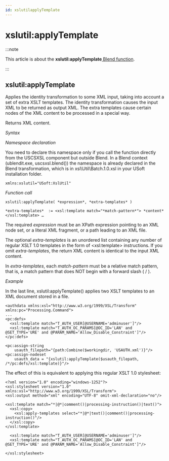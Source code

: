 ```yaml
---
id: xslutilapplyTemplate
---
```


# xslutil:applyTemplate




:::note

This article is about the **xslutil:applyTemplate**[ Blend function](/docs/Repositories/Blend_functions).

:::

## **xslutil:applyTemplate**

Applies the identity transformation to some XML input, taking into account a set of extra XSLT templates. The identity transformation causes the input XML to be returned as output XML. The extra templates cause certain nodes of the XML content to be processed in a special way.

Returns XML content.

*Syntax*

*Namespace declaration*

You need to declare this namespace only if you call the function directly from the USCSXSL component but outside Blend. In a Blend context (ublendit.exe, uscsxsl.blend()) the namespace is already declared in the Blend transformation, which is in xsl\\Util\\Batch.1.0.xsl in your USoft installation folder.

```
xmlns:xslutil="USoft:XslUtil"
```

*Function call*

```
xslutil:applyTemplate( *expression*, *extra-templates* )

*extra-templates*  := <xsl:template match="*match-pattern*"> *content* </xsl:template> …
```

The required *expression* must be an XPath expression pointing to an XML node set, or a literal XML fragment, or a path leading to an XML file.

The optional *extra-templates* is an unordered list containing any number of regular XSLT 1.0 templates in the form of \<xsl:template> instructions. If you omit *extra-templates*, the return XML content is identical to the input XML content.

In *extra-templates*, each *match-pattern* must be a relative match pattern, that is, a match pattern that does NOT begin with a forward slash ( / ).

*Example*

In the last line, xslutil:applyTemplate() applies two XSLT templates to an XML document stored in a file.

```language-xml
<authdata xmlns:xsl="http://www.w3.org/1999/XSL/Transform" xmlns:pc="Processing.Command">
...
<pc:defs>
  <xsl:template match="T_AUTH_USER[@USERNAME='adminuser']"/>
  <xsl:template match="T_AUTH_OC_PARAMS[@OC_ID='LAN' and @SET_TYPE='URE' and @PARAM_NAME='Allow_Disable_Constraint']"/>
</pc:defs>

<pc:assign-string
    usauth_filepath="{path:Combine($workingdir, 'USAUTH.xml')}"/>
<pc:assign-nodeset
    usauth_data = "{xslutil:applyTemplate($usauth_filepath, /*/pc:defs/xsl:template)}"/>
```

The effect of this is equivalent to applying this regular XSLT 1.0 stylesheet:

```language-xml
<?xml version="1.0" encoding="windows-1252"?>
<xsl:stylesheet version="1.0" xmlns:xsl="http://www.w3.org/1999/XSL/Transform">
<xsl:output method="xml" encoding="UTF-8" omit-xml-declaration="no"/>

<xsl:template match="*|@*|comment()|processing-instruction()|text()">
  <xsl:copy>
    <xsl:apply-templates select="*|@*|text()|comment()|processing-instruction()"/>
  </xsl:copy>
</xsl:template>

  <xsl:template match="T_AUTH_USER[@USERNAME='adminuser']"/>
  <xsl:template match="T_AUTH_OC_PARAMS[@OC_ID='LAN' and @SET_TYPE='URE' and @PARAM_NAME='Allow_Disable_Constraint']"/>

</xsl:stylesheet>
```

 